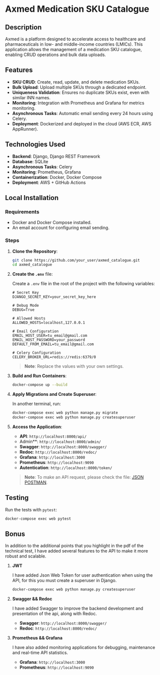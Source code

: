 # Axmed Medication SKU Catalogue

## Description

Axmed is a platform designed to accelerate access to healthcare and pharmaceuticals in low- and middle-income countries (LMICs). This application allows the management of a medication SKU catalogue, enabling CRUD operations and bulk data uploads.

## Features

- **SKU CRUD**: Create, read, update, and delete medication SKUs.
- **Bulk Upload**: Upload multiple SKUs through a dedicated endpoint.
- **Uniqueness Validation**: Ensures no duplicate SKUs exist, even with similar INN names.
- **Monitoring**: Integration with Prometheus and Grafana for metrics monitoring.
- **Asynchronous Tasks**: Automatic email sending every 24 hours using Celery.
- **Deployment**: Dockerized and deployed in the cloud (AWS ECR, AWS AppRunner).

## Technologies Used

- **Backend**: Django, Django REST Framework
- **Database**: SQLite
- **Asynchronous Tasks**: Celery
- **Monitoring**: Prometheus, Grafana
- **Containerization**: Docker, Docker Compose
- **Deployment**: AWS + GitHub Actions

## Local Installation

### **Requirements**

- Docker and Docker Compose installed.
- An email account for configuring email sending.

### **Steps**

1. **Clone the Repository**:

   ```bash
   git clone https://github.com/your_user/axmed_catalogue.git
   cd axmed_catalogue
   ```

2. **Create the `.env`** file:

   Create a `.env` file in the root of the project with the following variables:

   ```env
   # Secret Key
   DJANGO_SECRET_KEY=your_secret_key_here

   # Debug Mode
   DEBUG=True

   # Allowed Hosts
   ALLOWED_HOSTS=localhost,127.0.0.1

   # Email Configuration
   EMAIL_HOST_USER=tu_email@gmail.com
   EMAIL_HOST_PASSWORD=your_password
   DEFAULT_FROM_EMAIL=tu_email@gmail.com

   # Celery Configuration
   CELERY_BROKER_URL=redis://redis:6379/0
   ```

   > **Note**: Replace the values with your own settings.

3. **Build and Run Containers**:

   ```bash
   docker-compose up --build
   ```

4. **Apply Migrations and Create Superuser**:

   In another terminal, run:

   ```bash
   docker-compose exec web python manage.py migrate
   docker-compose exec web python manage.py createsuperuser
   ```

5. **Access the Application**:

   - **API**: `http://localhost:8000/api/`
   - Admin\*\*: `http://localhost:8000/admin/`
   - **Swagger**: `http://localhost:8000/swagger/`
   - **Redoc**: `http://localhost:8000/redoc/`
   - **Grafana**: `http://localhost:3000`
   - **Prometheus**: `http://localhost:9090`
   - **Autentication**: `http://localhost:8000/token/`

   > **Note**: To make an API request, please check the file: [JSON POSTMAN](axmed.postman_collection.json).

## Testing

Run the tests with `pytest`:

```bash
docker-compose exec web pytest
```

## Bonus

In addition to the additional points that you highlight in the pdf of the technical test, I have added several features to the API to make it more robust and scalable.

1. **JWT**

   I have added Json Web Token for user authentication when using the API, for this you must create a superuser in Django.

   ```bash
   docker-compose exec web python manage.py createsuperuser
   ```

2. **Swagger && Redoc**

   I have added Swagger to improve the backend development and presentation of the api, along with Redoc.

   - **Swagger**: `http://localhost:8000/swagger/`
   - **Redoc**: `http://localhost:8000/redoc/`

3. **Prometheus && Grafana**

   I have also added monitoring applications for debugging, maintenance and real-time API statistics.

   - **Grafana**: `http://localhost:3000`
   - **Prometheus**: `http://localhost:9090`
